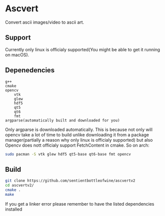 # Ascvert
Convert ascii images/video to ascii art.

## Support
Currently only linux is officialy supported(You might be able to get it running on macOS).

## Depenedencies
```
g++
cmake
opencv
    vtk
    glew
    hdf5
    qt5
    qt6
    fmt
argparse(automatically built and downloaded for you)
```
Only argparse is downloaded automatically.
This is because not only will opencv take a lot of time to build unlike downloading it from a package manager(partially a reason why only linux is officialy supported) but also
Opencv does nott officialy support FetchContent in cmake.
So on arch:
```sh
sudo pacman -S vtk glew hdf5 qt5-base qt6-base fmt opencv
```
## Build
```sh
git clone https://github.com/sentientbottleofwine/ascvertv2
cd ascvertv2/
cmake .
make
```
If you get a linker error please remember to have the listed dependencies installed
